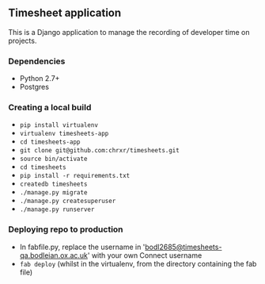## Timesheet application

This is a Django application to manage the recording of developer time on projects.

### Dependencies

* Python 2.7+
* Postgres

### Creating a local build

* `pip install virtualenv`
* `virtualenv timesheets-app`
* `cd timesheets-app`
* `git clone git@github.com:chrxr/timesheets.git`
* `source bin/activate`
* `cd timesheets`
* `pip install -r requirements.txt`
* `createdb timesheets`
* `./manage.py migrate`
* `./manage.py createsuperuser`
* `./manage.py runserver`

### Deploying repo to production

* In fabfile.py, replace the username in 'bodl2685@timesheets-qa.bodleian.ox.ac.uk' with your own Connect username
* `fab deploy` (whilst in the virtualenv, from the directory containing the fab file)
